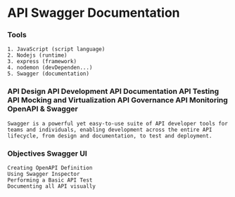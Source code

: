 # API Swagger Documentation

### Tools
    1. JavaScript (script language)
    2. Nodejs (runtime)
    3. express (framework)
    4. nodemon (devDependen...)
    5. Swagger (documentation)

### API Design API Development API Documentation API Testing API Mocking and Virtualization API Governance API Monitoring OpenAPI & Swagger

    Swagger is a powerful yet easy-to-use suite of API developer tools for teams and individuals, enabling development across the entire API lifecycle, from design and documentation, to test and deployment.

### Objectives Swagger UI
    Creating OpenAPI Definition
    Using Swagger Inspector
    Performing a Basic API Test
    Documenting all API visually
